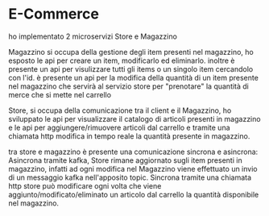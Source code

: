 # E-Commerce

ho implementato 2 microservizi Store e Magazzino

Magazzino si occupa della gestione degli item presenti nel magazzino, ho esposto le api per creare un item, modificarlo ed eliminarlo.
inoltre è presente un api per visulizzare tutti gli items o un singolo item cercandolo con l'id.
è presente un api per la modifica della quantità di un item presente nel magazzino che servirà al servizio store per "prenotare" la quantità di merce che si mette nel carrello

Store, si occupa della comunicazione tra il client e il Magazzino, ho sviluppato le api per visualizzare il catalogo di articoli presenti in magazzino e le api per aggiungere/rimuovere articoli dal carrello e tramite una chiamata http modifica in tempo reale la quantità presente in magazzino.

tra store e magazzino è presente una comunicazione sincrona e asincrona:
Asincrona tramite kafka, Store rimane aggiornato sugli item presenti in magazzino, infatti ad ogni modifica nel Magazzino viene effettuato un invio di un messaggio kafka nell'apposito topic.
Sincrona tramite una chiamata http store può modificare ogni volta che viene aggiunto/modificato/eliminato un articolo dal carrello la quantità disponibile nel magazzino.
